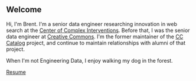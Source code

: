 ## Welcome

Hi, I'm Brent.  I'm a senior data engineer researching innovation in web search
at the [Center of Complex Interventions](https://www.centerofci.org).  Before
that, I was the senior data engineer at
[Creative Commons](https://creativecommons.org).  I'm the former maintainer of
the [CC Catalog](https://github.com/creativecommons/cccatalog) project, and
continue to maintain relationships with alumni of that project.

When I'm not Engineering Data, I enjoy walking my dog in the forest.


[Resume](resume/brent_resume.pdf)

